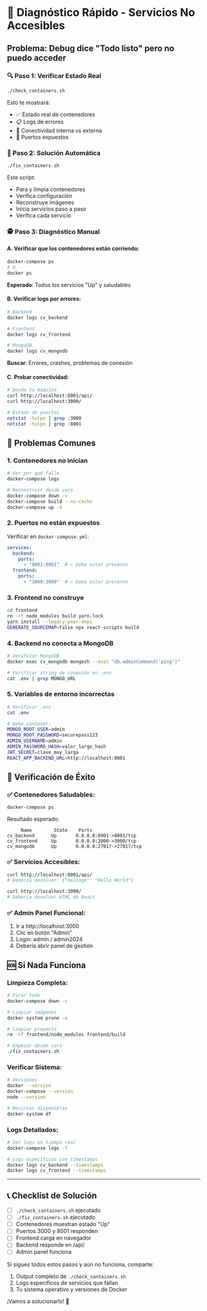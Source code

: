 # 🚨 Diagnóstico Rápido - Servicios No Accesibles

## Problema: Debug dice "Todo listo" pero no puedo acceder

### 🔍 Paso 1: Verificar Estado Real
```bash
./check_containers.sh
```

Esto te mostrará:
- ✅ Estado real de contenedores
- 📋 Logs de errores
- 🔗 Conectividad interna vs externa
- 🚪 Puertos expuestos

### 🔧 Paso 2: Solución Automática
```bash
./fix_containers.sh
```

Este script:
- Para y limpia contenedores
- Verifica configuración
- Reconstruye imágenes
- Inicia servicios paso a paso
- Verifica cada servicio

### 🕵️ Paso 3: Diagnóstico Manual

#### A. Verificar que los contenedores están corriendo:
```bash
docker-compose ps
# O
docker ps
```

**Esperado**: Todos los servicios "Up" y saludables

#### B. Verificar logs por errores:
```bash
# Backend
docker logs cv_backend

# Frontend  
docker logs cv_frontend

# MongoDB
docker logs cv_mongodb
```

**Buscar**: Errores, crashes, problemas de conexión

#### C. Probar conectividad:
```bash
# Desde tu máquina
curl http://localhost:8001/api/
curl http://localhost:3000/

# Estado de puertos
netstat -tulpn | grep :3000
netstat -tulpn | grep :8001
```

## 🚨 Problemas Comunes

### 1. **Contenedores no inician**
```bash
# Ver por qué falló
docker-compose logs

# Reconstruir desde cero
docker-compose down -v
docker-compose build --no-cache
docker-compose up -d
```

### 2. **Puertos no están expuestos**
Verificar en `docker-compose.yml`:
```yaml
services:
  backend:
    ports:
      - "8001:8001"  # ← Debe estar presente
  frontend:
    ports:
      - "3000:3000"  # ← Debe estar presente
```

### 3. **Frontend no construye**
```bash
cd frontend
rm -rf node_modules build yarn.lock
yarn install --legacy-peer-deps
GENERATE_SOURCEMAP=false npx react-scripts build
```

### 4. **Backend no conecta a MongoDB**
```bash
# Verificar MongoDB
docker exec cv_mongodb mongosh --eval "db.adminCommand('ping')"

# Verificar string de conexión en .env
cat .env | grep MONGO_URL
```

### 5. **Variables de entorno incorrectas**
```bash
# Verificar .env
cat .env

# Debe contener:
MONGO_ROOT_USER=admin
MONGO_ROOT_PASSWORD=securepass123
ADMIN_USERNAME=admin
ADMIN_PASSWORD_HASH=valor_largo_hash
JWT_SECRET=clave_muy_larga
REACT_APP_BACKEND_URL=http://localhost:8001
```

## 🎯 Verificación de Éxito

### ✅ Contenedores Saludables:
```bash
docker-compose ps
```
Resultado esperado:
```
     Name        State    Ports
cv_backend      Up       0.0.0.0:8001->8001/tcp
cv_frontend     Up       0.0.0.0:3000->3000/tcp  
cv_mongodb      Up       0.0.0.0:27017->27017/tcp
```

### ✅ Servicios Accesibles:
```bash
curl http://localhost:8001/api/
# Debería devolver: {"message": "Hello World"}

curl http://localhost:3000/
# Debería devolver HTML de React
```

### ✅ Admin Panel Funcional:
1. Ir a http://localhost:3000
2. Clic en botón "Admin"
3. Login: admin / admin2024
4. Debería abrir panel de gestión

## 🆘 Si Nada Funciona

### Limpieza Completa:
```bash
# Parar todo
docker-compose down -v

# Limpiar imágenes
docker system prune -a

# Limpiar proyecto
rm -rf frontend/node_modules frontend/build

# Empezar desde cero
./fix_containers.sh
```

### Verificar Sistema:
```bash
# Versiones
docker --version
docker-compose --version
node --version

# Recursos disponibles
docker system df
```

### Logs Detallados:
```bash
# Ver logs en tiempo real
docker-compose logs -f

# Logs específicos con timestamps
docker logs cv_backend --timestamps
docker logs cv_frontend --timestamps
```

---

## 📞 Checklist de Solución

- [ ] `./check_containers.sh` ejecutado
- [ ] `./fix_containers.sh` ejecutado  
- [ ] Contenedores muestran estado "Up"
- [ ] Puertos 3000 y 8001 responden
- [ ] Frontend carga en navegador
- [ ] Backend responde en /api/
- [ ] Admin panel funciona

Si sigues todos estos pasos y aún no funciona, comparte:
1. Output completo de `./check_containers.sh`
2. Logs específicos de servicios que fallan
3. Tu sistema operativo y versiones de Docker

¡Vamos a solucionarlo! 🚀